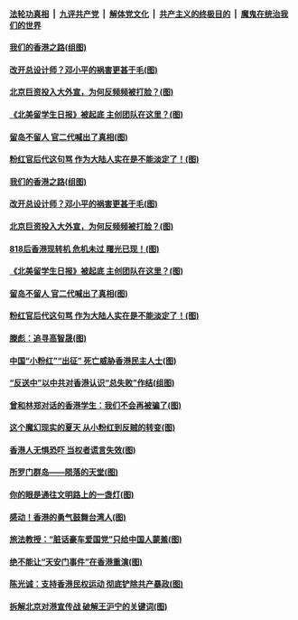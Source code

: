 ####  [法轮功真相](../../../../basic/blob/master/README.md?t=08242239) &nbsp;|&nbsp; [九评共产党](../../../../9ping.md/blob/master/README.md?t=08242239) &nbsp;|&nbsp; [解体党文化](../../../../jtdwh.md/blob/master/README.md?t=08242239)  &nbsp;|&nbsp; [共产主义的终极目的](../../../../gczydzjmd.md/blob/master/README.md?t=08242239) &nbsp;|&nbsp; [魔鬼在统治我们的世界](../../../../mgztzwmdsj.md/blob/master/README.md?t=08242239) 

#### [我们的香港之路(组图)](../pages/p4/904864.md?t=08242239) 

#### [改开总设计师？邓小平的祸害更甚于毛(图)](../pages/p4/904785.md?t=08242239) 

#### [北京巨资投入大外宣，为何反频频被打脸？(图)](../pages/p4/904789.md?t=08242239) 

#### [《北美留学生日报》被起底 主创团队在这里？(图)](../pages/p4/904760.md?t=08242239) 

#### [留岛不留人 官二代喊出了真相(图)](../pages/p4/904759.md?t=08242239) 

#### [粉红官后代这句骂 作为大陆人实在是不能淡定了！(图)](../pages/p4/904757.md?t=08242239) 

#### [我们的香港之路(组图)](../pages/p4/904864.md?t=08242239) 

#### [改开总设计师？邓小平的祸害更甚于毛(图)](../pages/p4/904785.md?t=08242239) 

#### [北京巨资投入大外宣，为何反频频被打脸？(图)](../pages/p4/904789.md?t=08242239) 

#### [818后香港现转机 危机未过 曙光已现！(图)](../pages/p4/904782.md?t=08242239) 

#### [《北美留学生日报》被起底 主创团队在这里？(图)](../pages/p4/904760.md?t=08242239) 

#### [留岛不留人 官二代喊出了真相(图)](../pages/p4/904759.md?t=08242239) 

#### [粉红官后代这句骂 作为大陆人实在是不能淡定了！(图)](../pages/p4/904757.md?t=08242239) 

#### [滕彪：追寻高智晟(图)](../pages/p4/904690.md?t=08242239) 

#### [中国“小粉红”“出征” 死亡威胁香港民主人士(图)](../pages/p4/904671.md?t=08242239) 

#### [“反送中”以中共对香港认识“总失败”作结(组图)](../pages/p4/904669.md?t=08242239) 

#### [曾和林郑对话的香港学生：我们不会再被骗了(图)](../pages/p4/904663.md?t=08242239) 

#### [这个魔幻现实的夏天 从小粉红到反贼的转变(图)](../pages/p4/904653.md?t=08242239) 

#### [香港人无惧恐吓 当权者谎言失效(图)](../pages/p4/904648.md?t=08242239) 

#### [所罗门群岛——陨落的天堂(图)](../pages/p4/904646.md?t=08242239) 

#### [你的眼是通往文明路上的一盏灯(图)](../pages/p4/904552.md?t=08242239) 

#### [感动！香港的勇气鼓舞台湾人(图)](../pages/p4/904548.md?t=08242239) 

#### [旅法教授：“脏话豪车爱国党”只给中国人蒙羞(图)](../pages/p4/904546.md?t=08242239) 

#### [绝不能让“天安门事件”在香港重演(图)](../pages/p4/904543.md?t=08242239) 

#### [陈光诚：支持香港民权运动 彻底铲除共产暴政(图)](../pages/p4/904542.md?t=08242239) 

#### [拆解北京对港宣传战 破解王沪宁的关键词(图)](../pages/p4/904541.md?t=08242239) 

